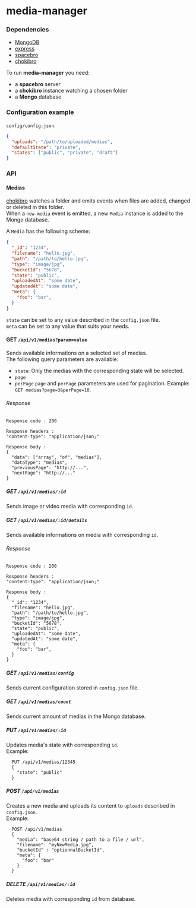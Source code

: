 # media-manager

### Dependencies

* [MongoDB](https://docs.mongodb.com/manual/)
* [express](https://expressjs.com)
* [spacebro](https://github.com/spacebro/spacebro)
* [chokibro](https://github.com/soixantecircuits/chokibro)

To run **media-manager** you need:
- a **spacebro** server
- a **chokibro** instance watching a chosen folder
- a **Mongo** database

### Configuration example

`config/config.json`:
```json
{
  "uploads": "/path/to/uploaded/medias",
  "defaultState": "private",
  "states": ["public", "private", "draft"]
}
```

### API

#### Medias

[chokibro](https://github.com/soixantecircuits/chokibro) watches a folder and emits events when files are added, changed or deleted in this folder.  
When a `new-media` event is emitted, a new `Media` instance is added to the Mongo database.

A `Media` has the following scheme:

```json
{
  "_id": "1234",
  "filename": "hello.jpg",
  "path": "/path/to/hello.jpg",
  "type": "image/jpg",
  "bucketId": "5678",
  "state": "public",
  "uploadedAt": "some date",
  "updatedAt": "some date",
  "meta": {
    "foo": "bar",
  }
}
```

`state` can be set to any value described in the `config.json` file.  
`meta` can be set to any value that suits your needs.

#### GET `/api/v1/medias?param=value`
Sends available informations on a selected set of medias.  
The following query parameters are available:  
- `state`: Only the medias with the corresponding state will be selected.
- `page`
- `perPage`
`page` and `perPage` parameters are used for pagination. Example: `GET medias?page=3&perPage=10`.

###### Response
```
Response code : 200

Response headers :
"content-type": "application/json;"

Response body :
{
  "data": ["array", "of", "medias"],
  "dataType": "medias",
  "previousPage": "http://...",
  "nextPage": "http://..."
}
```

##### GET `/api/v1/medias/:id`
Sends image or video media with corresponding `id`.

##### GET `/api/v1/medias/:id/details`
Sends available informations on media with corresponding `id`.

###### Response
```
Response code : 200

Response headers :
"content-type": "application/json;"

Response body :
{
  "_id": "1234",
  "filename": "hello.jpg",
  "path": "/path/to/hello.jpg",
  "type": "image/jpg",
  "bucketId": "5678",
  "state": "public",
  "uploadedAt": "some date",
  "updatedAt": "some date",
  "meta": {
    "foo": "bar",
  }
}
```

##### GET `/api/v1/medias/config`
Sends current configuration stored in `config.json` file.

##### GET `/api/v1/medias/count`
Sends current amount of medias in the Mongo database.

##### PUT `/api/v1/medias/:id`
Updates media's state with corresponding `id`.  
Example:
```
  PUT /api/v1/medias/12345
  {
    "state": "public"
  }
```

##### POST `/api/v1/medias`
Creates a new media and uploads its content to `uploads` described in `config.json`.  
Example:
```
  POST /api/v1/medias
  {
    "media": "base64 string / path to a file / url",
    "filename": "myNewMedia.jpg",
    "bucketId" : "optionnalBucketId",
    "meta": {
      "foo": "bar"
    }
  }
```

##### DELETE `/api/v1/medias/:id`
Deletes media with corresponding `id` from database.
